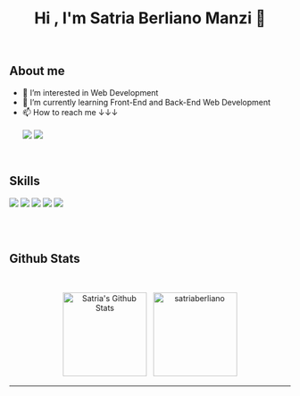 <h1 align="center">Hi , I'm Satria Berliano Manzi 👋</h1>

</br>

## About me
- 👀 I’m interested in Web Development
- 🌱 I’m currently learning Front-End and Back-End Web Development
- 📫 How to reach me ↓↓↓
<br><br>
<a href="https://www.linkedin.com/in/satriaberlianomanzi/"><img src="https://img.shields.io/badge/LinkedIn-0077B5?style=for-the-badge&logo=linkedin&logoColor=white" /></a>
<a href="https://www.instagram.com/satria_berliano/"><img src="https://img.shields.io/badge/Instagram-E4405F?style=for-the-badge&logo=instagram&logoColor=white" /></a>

</br>

## Skills
<img src="https://img.shields.io/badge/HTML5-E34F26?style=for-the-badge&logo=html5&logoColor=white" />
<img src="https://img.shields.io/badge/CSS3-1572B6?style=for-the-badge&logo=css3&logoColor=white" />
<img src="https://img.shields.io/badge/JavaScript-323330?style=for-the-badge&logo=javascript&logoColor=F7DF1E" />
<img src="https://img.shields.io/badge/React-20232A?style=for-the-badge&logo=react&logoColor=61DAFB" />
<img src="https://img.shields.io/badge/next.js-000000?style=for-the-badge&logo=nextdotjs&logoColor=white" />

<br><br>

## Github Stats

  <br/>
  <p align="center">
    <a href="https://github.com/satriaberliano/github-readme-stats"><img alt="Satria's Github Stats" src="https://github-readme-stats.vercel.app/api?username=satriaberliano&show_icons=true&count_private=true&theme=algolia" height="150px"/></a>
  &nbsp;
	  <img src="https://github-readme-stats.vercel.app/api/top-langs?username=satriaberliano&show_icons=true&locale=en&layout=compact&theme=algolia" alt="satriaberliano" height="150px"/>
  <br/>
  </p>

----
<!---
satriaberliano/satriaberliano is a ✨ special ✨ repository because its `README.md` (this file) appears on your GitHub profile.
You can click the Preview link to take a look at your changes.
--->
